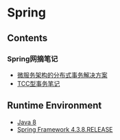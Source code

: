 # Spring

## Contents

### Spring网摘笔记
- [微服务架构的分布式事务解决方案](distributed-transaction/README.md)
- [TCC型事务笔记](tcc-transaction/README.md)

## Runtime Environment
- [Java 8](http://www.oracle.com/technetwork/java/javase/downloads/jdk8-downloads-2133151.html)
- [Spring Framework 4.3.8.RELEASE](http://projects.spring.io/spring-framework)